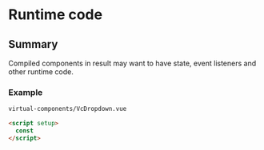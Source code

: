 # Runtime code

## Summary

Compiled components in result may want to have state, event listeners and other runtime code.

### Example

```html
virtual-components/VcDropdown.vue

<script setup>
  const 
</script>

```